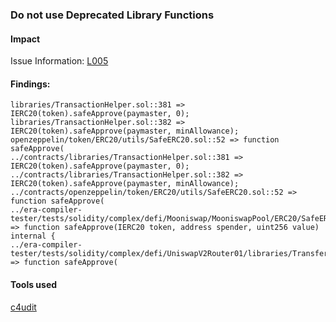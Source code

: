 ### Do not use Deprecated Library Functions

#### Impact
Issue Information: [L005](https://github.com/byterocket/c4-common-issues/blob/main/2-Low-Risk.md#l005---do-not-use-deprecated-library-functions)

#### Findings:
```
libraries/TransactionHelper.sol::381 => IERC20(token).safeApprove(paymaster, 0);
libraries/TransactionHelper.sol::382 => IERC20(token).safeApprove(paymaster, minAllowance);
openzeppelin/token/ERC20/utils/SafeERC20.sol::52 => function safeApprove(
../contracts/libraries/TransactionHelper.sol::381 => IERC20(token).safeApprove(paymaster, 0);
../contracts/libraries/TransactionHelper.sol::382 => IERC20(token).safeApprove(paymaster, minAllowance);
../contracts/openzeppelin/token/ERC20/utils/SafeERC20.sol::52 => function safeApprove(
../era-compiler-tester/tests/solidity/complex/defi/Mooniswap/MooniswapPool/ERC20/SafeERC20.sol::37 => function safeApprove(IERC20 token, address spender, uint256 value) internal {
../era-compiler-tester/tests/solidity/complex/defi/UniswapV2Router01/libraries/TransferHelper.sol::7 => function safeApprove(
```
#### Tools used
[c4udit](https://github.com/byterocket/c4udit)